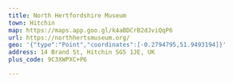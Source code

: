 ```yaml
---
title: North Hertfordshire Museum
town: Hitchin
map: https://maps.app.goo.gl/k4aBDCrB2dJviQqP6
url: https://northhertsmuseum.org/
geo: '{"type":"Point","coordinates":[-0.2794795,51.9493194]}'
address: 14 Brand St, Hitchin SG5 1JE, UK
plus_code: 9C3XWPXC+P6

---
```


